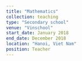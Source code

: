 ```yaml
---
title: "Mathematics"
collection: teaching
type: "Secondary school"
venue: "Vinschool"
start_date: January 2018
end_date: December 2018
location: "Hanoi, Viet Nam"
position: Teacher
---
```

